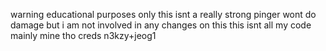 warning educational purposes only 
this isnt a really strong pinger
wont do damage but i am not involved in any changes on this 
this isnt all my code mainly mine tho 
creds n3kzy+jeog1
